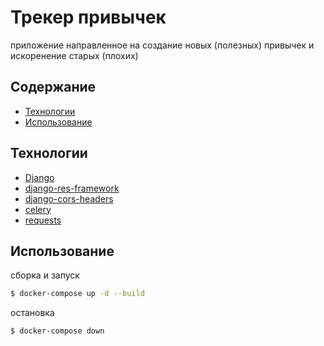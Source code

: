 # Трекер привычек
приложение направленное на создание новых (полезных) привычек и искоренение старых (плохих)


## Содержание
- [Технологии](#технологии)
- [Использование](#начало-работы)

## Технологии
- [Django](https://www.djangoproject.com/)
- [django-res-framework](https://www.django-rest-framework.org/)
- [django-cors-headers](https://pypi.org/project/django-cors-headers/)
- [celery](https://docs.celeryq.dev/en/stable/)
- [requests](https://pypi.org/project/requests/)

## Использование
сборка и запуск
```sh
$ docker-compose up -d --build
```
остановка
```sh
$ docker-compose down
```
